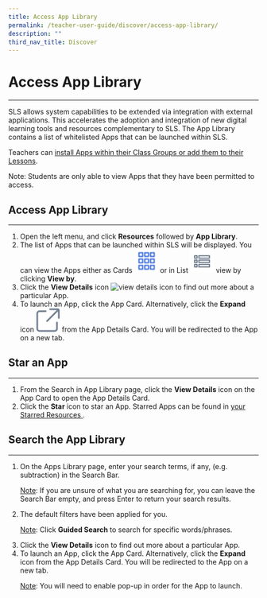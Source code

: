 ```yaml
---
title: Access App Library
permalink: /teacher-user-guide/discover/access-app-library/
description: ""
third_nav_title: Discover
---
```

<h1>Access App Library</h1>
<hr>
    <p>SLS allows system capabilities to be extended via integration with external
      applications. This accelerates the adoption and integration of new digital
      learning tools and resources complementary to SLS. The App Library contains
      a list of whitelisted Apps that can be launched within SLS.
    </p>
    <p>
      Teachers can  <a href="/teacher-user-guide/organise/install-and-launch-apps/">install Apps within their Class Groups or add them to their Lessons</a>.
    </p>
    <p>Note: Students are only able to view Apps that they have been permitted to access.</p>
    <h2>Access App Library</h2>
    <hr>
    <ol>
      <li>Open the left menu, and click <strong>Resources</strong> followed by <strong>App Library</strong>.</li>
      <li>
        The list of Apps that can be launched within SLS will be displayed. You can
        view the Apps either as Cards 
				<img style="width:10%; display: inline;" src="/images/Icons/Card.png"> or in
        List <img style="width:10%; display: inline;" src="/images/Icons/List.svg"> view by clicking
        <strong>View by</strong>.
      </li>
      <li>Click the <strong>View Details</strong> icon <img alt="view details icon" src="ViewDetails.svg"> to find out more about a particular App.</li>
      <li>
        To launch an App, click the App Card. Alternatively, click the <strong>Expand</strong> icon
        <img style="width:10%; display: inline;" src="/images/Icons/external-link.svg"> from the App Details Card. You
        will be redirected to the App on a new tab.
      </li>
    </ol>
    <h2>Star an App</h2>
    <hr>
    <ol>
      <li>
        From the Search in App Library page, click the <strong>View Details</strong>
        icon on the App Card to open the App Details Card.
      </li>
      <li>Click the <strong>Star</strong> icon to star an App. Starred Apps can be found in <a href="/teacher-user-guide/organise/star-resources/">your Starred Resources </a>.</li>
    </ol>
    <h2>Search the App Library</h2>
    <hr>
    <ol>
      <li>
        On the Apps Library page, enter your search terms, if any, (e.g. subtraction)
        in the Search Bar.
        <p><u>Note</u>: If you are unsure of what you are searching for, you can leave the Search Bar empty, and press Enter to return your search results.</p>
      </li>
      <li>
        The default filters have been applied for you.
        <p><u>Note</u>: Click <strong>Guided Search</strong> to search for specific words/phrases.</p>
      </li>
      <li>
        Click the <strong>View Details</strong> icon to find out more about a particular
        App.
      </li>
      <li>
        To launch an App, click the App Card. Alternatively, click the <strong>Expand</strong>
        icon from the App Details Card. You will be redirected to the App on a new tab.
				<p><u>Note</u>: You will need to enable pop-up in order for the App to launch.</p>
      </li>
    </ol>